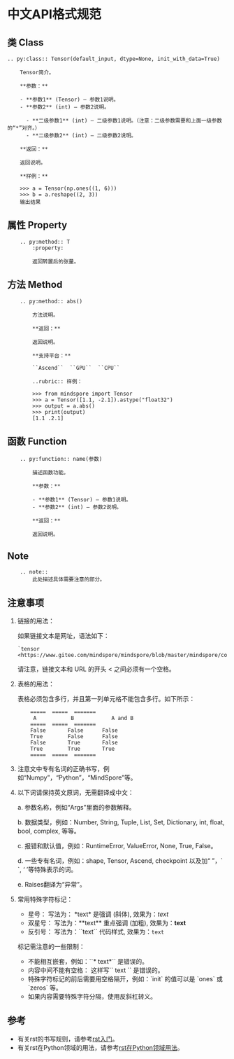 ﻿# 中文API格式规范

## 类 Class

```text
.. py:class:: Tensor(default_input, dtype=None, init_with_data=True)

    Tensor简介。

    **参数：**

    - **参数1** (Tensor) – 参数1说明。
    - **参数2** (int) – 参数2说明。

      - **二级参数1** (int) – 二级参数1说明。（注意：二级参数需要和上面一级参数的“*”对齐。）
      - **二级参数2** (int) – 二级参数2说明。

    **返回：**

    返回说明。

    **样例：**

    >>> a = Tensor(np.ones((1, 6)))
    >>> b = a.reshape((2, 3))
    输出结果

```

## 属性 Property

```text
    .. py:method:: T
        :property:

        返回转置后的张量。
```

## 方法 Method

```text
    .. py:method:: abs()

        方法说明。

        **返回：**

        返回说明。

        **支持平台：**

        ``Ascend``  ``GPU``  ``CPU``

        ..rubric:: 样例：

        >>> from mindspore import Tensor
        >>> a = Tensor([1.1, -2.1]).astype("float32")
        >>> output = a.abs()
        >>> print(output)
        [1.1 .2.1]

```

## 函数 Function

```text
    .. py:function:: name(参数)

        描述函数功能。

        **参数：**

        - **参数1** (Tensor) – 参数1说明。
        - **参数2** (int) – 参数2说明。

        **返回：**

        返回说明。
```

## Note

```text
    .. note::
        此处描述具体需要注意的部分。
```

## 注意事项

1. 链接的用法：

    如果链接文本是网址，语法如下：

    ```text
    `tensor <https://www.gitee.com/mindspore/mindspore/blob/master/mindspore/common/tensor.py>`_
    ```

    请注意，链接文本和 URL 的开头 < 之间必须有一个空格。

2. 表格的用法：

    表格必须包含多行，并且第一列单元格不能包含多行。如下所示：

    ```text
        =====  =====  =======
         A           B            A and B
        =====  =====  =======
        False       False      False
        True        False      False
        False       True       False
        True        True       True
        =====  =====  =======
    ```

3. 注意文中专有名词的正确书写，例如“Numpy”，“Python”，“MindSpore”等。

4. 以下词请保持英文原词，无需翻译成中文：

    a. 参数名称，例如“Args”里面的参数解释。

    b. 数据类型，例如：Number, String, Tuple, List, Set, Dictionary, int, float, bool, complex, 等等。

    c. 报错和默认值，例如：RuntimeError, ValueError, None, True, False。

    d. 一些专有名词，例如：shape, Tensor, Ascend, checkpoint 以及加“ ”，\` \`, ‘ ’等特殊表示的词。

    e. Raises翻译为“异常”。

5. 常用特殊字符标记：

    - 星号： 写法为： \*text\* 是强调 (斜体), 效果为：*text*
    - 双星号： 写法为：\*\*text\*\* 重点强调 (加粗),  效果为：**text**
    - 反引号： 写法为：\`\`text\`\` 代码样式,  效果为：``text``

    标记需注意的一些限制：

    - 不能相互嵌套，例如：\`\`\* text\*\`\` 是错误的。
    - 内容中间不能有空格： 这样写\`\`  text \`\` 是错误的。
    - 特殊字符标记的前后需要用空格隔开，例如：\`init\` 的值可以是 \`ones\` 或 \`zeros\` 等。
    - 如果内容需要特殊字符分隔，使用反斜杠转义。

## 参考

- 有关rst的书写规则，请参考[rst入门](https://www.sphinx-doc.org/en/master/usage/restructuredtext/basics.html)。
- 有关rst在Python领域的用法，请参考[rst在Python领域用法](https://www.sphinx-doc.org/en/master/usage/restructuredtext/domains.html#the-python-domain)。